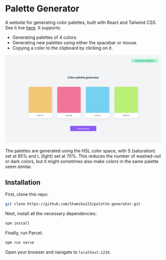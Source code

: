 # Palette Generator

A website for generating color palettes, built with React and Tailwind CSS.
See it live [here](react-palette-gen.netlify.app). It supports:

-   Generating palettes of 4 colors.
-   Generating new palettes using either the spacebar or mouse.
-   Copying a color to the clipboard by clicking on it.

![](screenshot.png)

The palettes are generated using the HSL color space, with S (saturation) set
at 85% and L (light) set at 70%. This reduces the number of washed-out or dark
colors, but it might sometimes also make colors in the same palette seem
similar.

## Installation

First, clone this repo:

```bash
git clone https://github.com/thamika123/palette-generator.git
```

Next, install all the necessary dependencies:

```bash
npm install
```

Finally, run Parcel:

```bash
npm run serve
```

Open your browser and navigate to `localhost:1234`.
